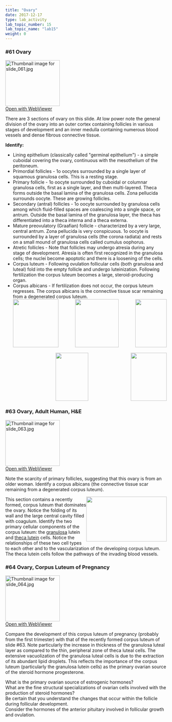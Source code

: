 ```yaml
---
title: "Ovary"
date: 2017-12-17
type: lab_activity
lab_topic_number: 15
lab_topic_name: "lab15"
weight: 0
---
```

<div class="entrybody">
						<h3>#61 Ovary</h3>

<div class="thumbnail"> <a href="http://virtualslides.cumc.columbia.edu/61.svs/view.apml?" target="_blank"><img alt="Thumbnail image for slide_061.jpg" src="/assets/images/slide_061-thumb-170x143-1533.jpg" width="170" height="143" class="mt-image-left"></a><br><a href="http://virtualslides.cumc.columbia.edu/61.svs/view.apml?" target="_blank">Open with WebViewer</a></div>

<p>There are 3 sections of ovary on this slide. At low power note the general division of the ovary into an outer cortex containing follicles in various stages of development and an inner medulla containing numerous blood vessels and dense fibrous connective tissue.</p>

<p><strong>Identify:</strong></p>


<ul>
<li>Lining epithelium (classically called "germinal epithelium") - a simple cuboidal covering the ovary, continuous with the mesothelium of the peritoneum.</li>
<li>Primordial follicles - 1o oocytes surrounded by a single layer of squamous granulosa cells. This is a resting stage.</li>
<li>Primary follicle - 1o oocyte surrounded by cuboidal or columnar granulosa cells, first as a single layer, and then multi-layered. Theca forms outside the basal lamina of the granulosa cells. Zona pellucida surrounds oocyte. These are growing follicles. </li>
<li>Secondary (antral) follicles - 1o oocyte surrounded by granulosa cells among which fluid-filled spaces are coalescing into a single space, or antrum. Outside the basal lamina of the granulosa layer, the theca has differentiated into a theca interna and a theca externa.</li>
<li>Mature preovulatory (Graafian) follicle - characterized by a very large, central antrum. Zona pellucida is very conspicuous. 1o oocyte is surrounded by a layer of granulosa cells (the corona radiata) and rests on a small mound of granulosa cells called cumulus oophorus.</li>
<li>Atretic follicles - Note that follicles may undergo atresia during any stage of development. Atresia is often first recognized in the granulosa cells; the nuclei become apoptotic and there is a loosening of the cells. </li>
<li>Corpus luteum - Following ovulation follicular cells (both granulosa and luteal) fold into the empty follicle and undergo luteinization. Following fertilization the corpus luteum becomes a large, steroid-producing organ.</li>
<li>Corpus albicans - If fertilization does not occur, the corpus luteum regresses. The corpus albicans is the connective tissue scar remaining from a degenerated corpus luteum.  <br>
<img src="/assets/images/61%20ovary%20-%20primordial%20follicle.jpg" style="width:142px; height:150px; float:left;"><div style="text-align: center;"><img src="/assets/images/61%20ovary%20-%20unilaminar%20primary%20follicle.jpg" style="width:136px; height:150px;"><img src="/assets/images/61%20ovary%20-%20mulitlaminar%20primary%20follicle.jpg" style="width:98px; height:150px; float:right;"></div><br>
<div style="text-align: center;"><img src="/assets/images/61%20ovary%20-%20secondary%20follicle.jpg" style="width:102px; height:150px;"><img src="/assets/images/61%20ovary%20-%20mature%20folicle.jpg" style="width:112px; height:150px; float:right;"></div></li>
</ul>




<h3>#63 Ovary, Adult Human, <span class="caps">H&amp;E </span></h3>

<div class="thumbnail"> <a href="http://virtualslides.cumc.columbia.edu/63.svs/view.apml?" target="_blank"><img alt="Thumbnail image for slide_063.jpg" src="/assets/images/slide_063-thumb-170x143-1536.jpg" width="170" height="143" class="mt-image-left"></a><br><a href="http://virtualslides.cumc.columbia.edu/63.svs/view.apml?" target="_blank">Open with WebViewer</a></div>

<p>Note the scarcity of primary follicles, suggesting that this ovary is from an older woman. Identify a corpus albicans (the connective tissue scar remaining from a degenerated corpus luteum). </p>

<p><img src="/assets/images/63%20ovary%20-%20corpus%20luteum.jpg" style="width:251px; height:140px; float:right;">This section contains a recently formed, corpus luteum that dominates the ovary.  Notice the folding of its wall and the large central cavity filled with coagulum.  Identify the two primary cellular components of the corpus luteum: the <u>granulosa</u> lutein and <u>theca lutein</u> cells.  Notice the relationships of these two cell types to each other and to the vascularization of the developing corpus luteum.  The theca lutein cells follow the pathways of the invading blood vessels.</p>

<h3>#64 Ovary, Corpus Luteum of Pregnancy</h3>

<div class="thumbnail"> <a href="http://virtualslides.cumc.columbia.edu/64.svs/view.apml?" target="_blank"><img alt="Thumbnail image for slide_064.jpg" src="/assets/images/slide_064-thumb-170x143-1539.jpg" width="170" height="143" class="mt-image-left"></a><br><a href="http://virtualslides.cumc.columbia.edu/64.svs/view.apml?" target="_blank">Open with WebViewer</a></div>

<p>Compare the development of this corpus luteum of pregnancy (probably from the first trimester) with that of the recently formed corpus luteum of slide #63. Note particularly the increase in thickness of the granulosa luteal layer as compared to the thin, peripheral zone of theca luteal cells. The extensive vacuolization of the granulosa luteal cells is due to the extraction of its abundant lipid droplets. This reflects the importance of the corpus luteum (particularly the granulosa lutein cells) as the primary ovarian source of the steroid hormone progesterone.</p>

<p>What is the primary ovarian source of estrogenic hormones?<br>
What are the fine structural specializations of ovarian cells involved with the production of steroid hormones?<br>
Be certain that you understand the changes that occur within the follicle during follicular development.<br>
Consider the hormones of the anterior pituitary involved in follicular growth and ovulation.</p>
						
						
</div>
